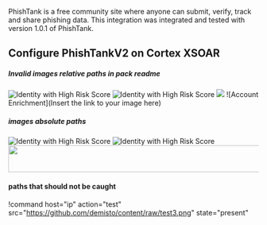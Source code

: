 PhishTank is a free community site where anyone can submit, verify, track and share phishing data.
This integration was integrated and tested with version 1.0.1 of PhishTank.
## Configure PhishTankV2 on Cortex XSOAR

##### Invalid images relative paths in pack readme
![Identity with High Risk Score](doc_files/High_Risk_User.png)
![Identity with High Risk Score](home/test1/test2/doc_files/High_Risk_User.png)
<img src="../../doc_files/Access_investigation_-_Generic_4_5.png"/>
![Account Enrichment](Insert the link to your image here)

##### images absolute paths
![Identity with High Risk Score](https://github.com/demisto/content/raw/423313b69b375288d3ee2183bfb55d2ee6fe018c/test1.png)
![Identity with High Risk Score](https://raw.githubusercontent.com/demisto/content/raw/423313b69b375288d3ee2183bfb55d2ee6fe018c/test1.png)
<img src="https://raw.githubusercontent.com/demisto/content/raw/423313b69b375288d3ee2183bfb55d2ee6fe018c/test1.jpg" width="757" height="54">

#### paths that should not be caught
!command host="ip" action="test" src="https://github.com/demisto/content/raw/test3.png" state="present"
